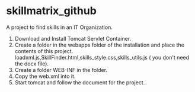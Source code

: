 skillmatrix_github
==================

A project to find skills in an IT Organization.

1. Download and Install Tomcat Servlet Container.
2. Create a folder in the webapps folder of the installation and place the contents of this project.
  loadxml.js,SkillFinder.html,skills_style.css,skills_utils.js ( you don't need the docx file).
3. Create a folder WEB-INF in the folder.
4. Copy the web.xml into it.
5. Start tomcat and follow the document for the project.
